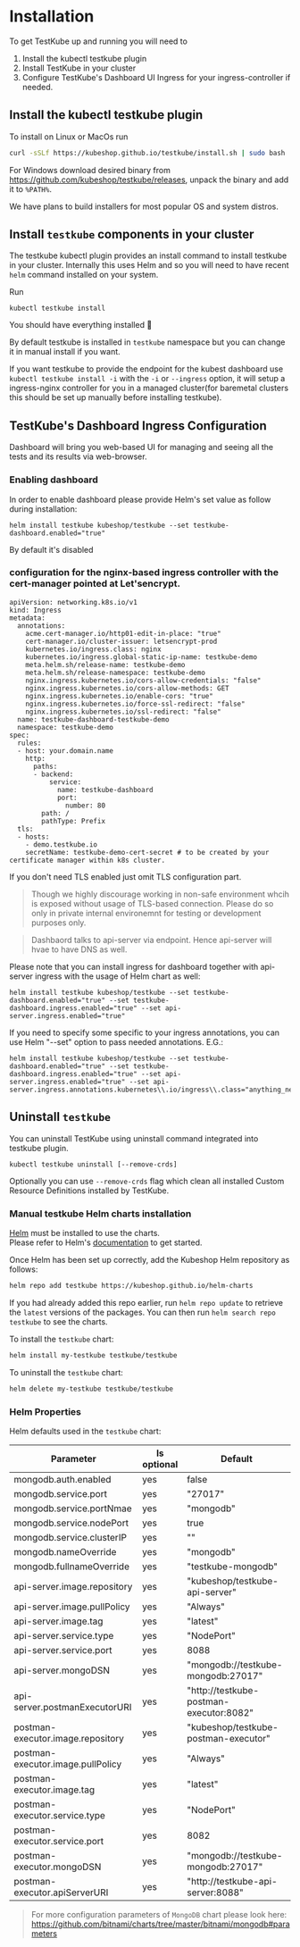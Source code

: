 # Installation 

To get TestKube up and running you will need to

1. Install the kubectl testkube plugin
2. Install TestKube in your cluster 
3. Configure TestKube's Dashboard UI Ingress for your ingress-controller if needed.

## Install the kubectl testkube plugin

To install on Linux or MacOs run 
```sh
curl -sSLf https://kubeshop.github.io/testkube/install.sh | sudo bash
```

For Windows download desired binary from https://github.com/kubeshop/testkube/releases, unpack the binary and add it to `%PATH%`. 

We have plans to build installers for most popular OS and system distros.

## Install `testkube` components in your cluster

The testkube kubectl plugin provides an install command to install testkube in your cluster. Internally 
this uses Helm and so you will need to have recent `helm` command installed on your system.

Run 
```shell
kubectl testkube install
```

You should have everything installed 🏅

By default testkube is installed in `testkube` namespace but you can change it in manual install if you want.

If you want testkube to provide the endpoint for the kubest dashboard use `kubectl testkube install -i` with the `-i` or `--ingress` option, it will setup a ingress-nginx controller for you in a managed cluster(for baremetal clusters this should be set up manually before installing testkube).

## TestKube's Dashboard Ingress Configuration

Dashboard will bring you web-based UI for managing and seeing all the tests and its results via web-browser.
### Enabling dashboard
In order to enable dashboard please provide Helm's set value as follow during installation:
```
helm install testkube kubeshop/testkube --set testkube-dashboard.enabled="true"
```
By default it's disabled
### configuration for the nginx-based ingress controller with the cert-manager pointed at Let'sencrypt. 
```
apiVersion: networking.k8s.io/v1
kind: Ingress
metadata:
  annotations:
    acme.cert-manager.io/http01-edit-in-place: "true"
    cert-manager.io/cluster-issuer: letsencrypt-prod
    kubernetes.io/ingress.class: nginx
    kubernetes.io/ingress.global-static-ip-name: testkube-demo
    meta.helm.sh/release-name: testkube-demo
    meta.helm.sh/release-namespace: testkube-demo
    nginx.ingress.kubernetes.io/cors-allow-credentials: "false"
    nginx.ingress.kubernetes.io/cors-allow-methods: GET
    nginx.ingress.kubernetes.io/enable-cors: "true"
    nginx.ingress.kubernetes.io/force-ssl-redirect: "false"
    nginx.ingress.kubernetes.io/ssl-redirect: "false"
  name: testkube-dashboard-testkube-demo
  namespace: testkube-demo
spec:
  rules:
  - host: your.domain.name
    http:
      paths:
      - backend:
          service:
            name: testkube-dashboard
            port:
              number: 80
        path: /
        pathType: Prefix
  tls:
  - hosts:
    - demo.testkube.io
    secretName: testkube-demo-cert-secret # to be created by your certificate manager within k8s cluster.
```
If you don't need TLS enabled just omit TLS configuration part. 

> Though we highly discourage working in non-safe environment whcih is exposed without usage of TLS-based connection. Please do so only in private internal environemnt for testing or development purposes only.

> Dashbaord talks to api-server via endpoint. Hence api-server will hvae to have DNS as well. 

Please note that you can install ingress for dashboard together with api-server ingress with the usage of Helm chart as well:
```
helm install testkube kubeshop/testkube --set testkube-dashboard.enabled="true" --set testkube-dashboard.ingress.enabled="true" --set api-server.ingress.enabled="true"
```
If you need to specify some specific to your ingress annotations, you can use Helm "--set" option to pass needed annotations. E.G.:
```
helm install testkube kubeshop/testkube --set testkube-dashboard.enabled="true" --set testkube-dashboard.ingress.enabled="true" --set api-server.ingress.enabled="true" --set api-server.ingress.annotations.kubernetes\\.io/ingress\\.class="anything_needed"
```
## Uninstall `testkube`

You can uninstall TestKube using uninstall command integrated into testkube plugin. 

```
kubectl testkube uninstall [--remove-crds]
```

Optionally you can use `--remove-crds` flag which clean all installed Custom Resource Definitions installed by TestKube.


### Manual testkube Helm charts installation

[Helm](https://helm.sh) must be installed to use the charts.  
Please refer to  Helm's [documentation](https://helm.sh/docs) to get started.

Once Helm has been set up correctly, add the Kubeshop Helm repository  as follows:

```sh
helm repo add testkube https://kubeshop.github.io/helm-charts
```

If you had already added this repo earlier, run `helm repo update` to retrieve
the `latest` versions of the packages.  You can then run `helm search repo
testkube` to see the charts.

To install the `testkube` chart:

```sh
helm install my-testkube testkube/testkube
```

To uninstall the `testkube` chart:

```sh
helm delete my-testkube testkube/testkube
```

### Helm Properties

Helm defaults used in the `testkube` chart:

| Parameter | Is optional | Default |
| --- | --- | --- |
| mongodb.auth.enabled | yes | false |
| mongodb.service.port | yes | "27017" |
| mongodb.service.portNmae | yes | "mongodb" |
| mongodb.service.nodePort | yes | true |
| mongodb.service.clusterIP | yes | "" |
| mongodb.nameOverride | yes | "mongodb" |
| mongodb.fullnameOverride | yes | "testkube-mongodb" |
| api-server.image.repository | yes | "kubeshop/testkube-api-server" |
| api-server.image.pullPolicy | yes | "Always" |
| api-server.image.tag | yes | "latest" |
| api-server.service.type | yes | "NodePort" |
| api-server.service.port | yes | 8088 |
| api-server.mongoDSN | yes | "mongodb://testkube-mongodb:27017" |
| api-server.postmanExecutorURI | yes | "http://testkube-postman-executor:8082" |
| postman-executor.image.repository | yes | "kubeshop/testkube-postman-executor" |
| postman-executor.image.pullPolicy | yes | "Always" |
| postman-executor.image.tag | yes | "latest" |
| postman-executor.service.type | yes | "NodePort" |
| postman-executor.service.port | yes | 8082 |
| postman-executor.mongoDSN | yes | "mongodb://testkube-mongodb:27017" |
| postman-executor.apiServerURI | yes | "http://testkube-api-server:8088" |

>For more configuration parameters of `MongoDB` chart please look here:
https://github.com/bitnami/charts/tree/master/bitnami/mongodb#parameters
